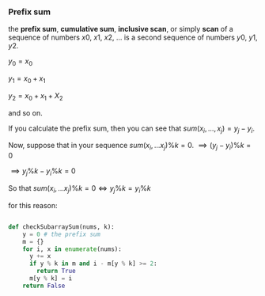 ### Prefix sum

the **prefix sum**, **cumulative sum**, **inclusive scan**, or simply **scan** of a sequence of numbers *x*0, *x*1, *x*2, ... is a second sequence of numbers *y*0, *y*1, *y*2.

$y_0 = x_0$

$y_1 = x_0 + x_1$

$y_2 = x_0 + x_1 + X_2$

and so on.

If you calculate the prefix sum, then you can see that $sum(x_i,...,x_j) = y_j - y_i$.

Now, suppose that in your sequence $sum(x_i,...x_j) \% k = 0$.
$\implies (y_j - y_i) \%k = 0$

$\implies y_j \%k - y_i \%k = 0$

So that $sum(x_i,...x_j) \% k = 0\iff y_j \% k = y_i \% k$

for this reason:

```python

def checkSubarraySum(nums, k):
    y = 0 # the prefix sum
    m = {}
    for i, x in enumerate(nums):
      y += x				
      if y % k in m and i - m[y % k] >= 2: 
        return True  
      m[y % k] = i
    return False
```


